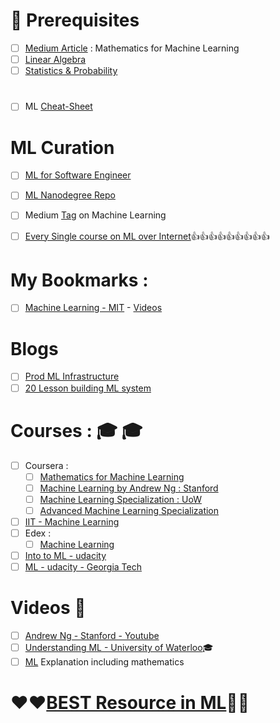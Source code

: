 # :closed_lock_with_key: Prerequisites
- [ ] [Medium Article](https://towardsdatascience.com/the-mathematics-of-machine-learning-894f046c568) : Mathematics for Machine Learning
- [ ] [Linear Algebra](https://github.com/adhikariaman01/BookmarkSiteList/tree/master/MyBookmarkedLink/LinearAlgebra)
- [ ] [Statistics & Probability](https://github.com/adhikariaman01/BookmarkSiteList/blob/master/MyBookmarkedLink/Statistics/README.md)

# 
- [ ] ML [Cheat-Sheet](http://ml-cheatsheet.readthedocs.io/en/latest/applications.html)

# ML Curation 

- [ ] [ML for Software Engineer](https://github.com/ZuzooVn/machine-learning-for-software-engineers)
- [ ] [ML Nanodegree Repo](https://github.com/machinelearningnanodegree)

- [ ] Medium [Tag](https://medium.com/tag/machine-learning) on Machine Learning
- [ ] [Every Single course on ML over Internet](https://medium.freecodecamp.org/every-single-machine-learning-course-on-the-internet-ranked-by-your-reviews-3c4a7b8026c0):+1::+1::+1::+1::+1::+1::+1::+1::+1:


# My Bookmarks :
- [ ] [Machine Learning - MIT](https://ocw.mit.edu/courses/electrical-engineering-and-computer-science/6-867-machine-learning-fall-2006/) - [Videos](https://www.youtube.com/playlist?list=PLUl4u3cNGP619EG1wp0kT-7rDE_Az5TNd)

# Blogs 
- [ ] [Prod ML Infrastructure](https://machinelearningmastery.com/building-a-production-machine-learning-infrastructure/)
- [ ] [20 Lesson building ML system](https://www.kdnuggets.com/2015/12/xamat-20-lessons-building-machine-learning-systems.html)

# Courses : :mortar_board: :mortar_board: 
- [ ] Coursera :
  - [ ] [Mathematics for Machine Learning](https://www.coursera.org/specializations/mathematics-machine-learning)
  - [ ] [Machine Learning by Andrew Ng : Stanford](https://www.coursera.org/learn/machine-learning)  
  - [ ] [Machine Learning Specialization : UoW](https://www.coursera.org/specializations/machine-learning)
  - [ ] [Advanced Machine Learning Specialization](https://www.coursera.org/specializations/aml)
- [ ] [IIT - Machine Learning](https://www.youtube.com/playlist?list=PLYihddLF-CgYuWNL55Wg8ALkm6u8U7gps)
- [ ] Edex :
  - [ ] [Machine Learning](https://www.edx.org/course/machine-learning-columbiax-csmm-102x-3)
- [ ] [Into to ML - udacity](https://www.udacity.com/course/intro-to-machine-learning--ud120)
- [ ] [ML - udacity - Georgia Tech](https://www.udacity.com/course/machine-learning--ud262)

# Videos   :movie_camera:
- [ ] [Andrew Ng - Stanford - Youtube](https://www.youtube.com/playlist?list=PLA89DCFA6ADACE599)
- [ ] [Understanding ML - University of Waterloo](https://www.youtube.com/watch?v=b5NlRg8SjZg&list=PLPW2keNyw-usgvmR7FTQ3ZRjfLs5jT4BO):mortar_board:
- [ ] [ML](https://www.youtube.com/playlist?list=PLfi5oI2EMygMANrArGc8GYc8Lq_weJHQu) Explanation including mathematics

# :heart::heart:[BEST Resource in ML](https://machinelearningmastery.com/start-here/):green_heart::green_heart:

